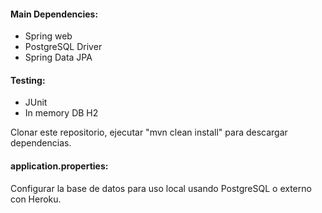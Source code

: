 #### Main Dependencies:
- Spring web
- PostgreSQL Driver
- Spring Data JPA

#### Testing:
- JUnit
- In memory DB H2

Clonar este repositorio, ejecutar "mvn clean install" para descargar dependencias.

#### application.properties:
Configurar la base de datos para uso local usando PostgreSQL o externo con Heroku.


